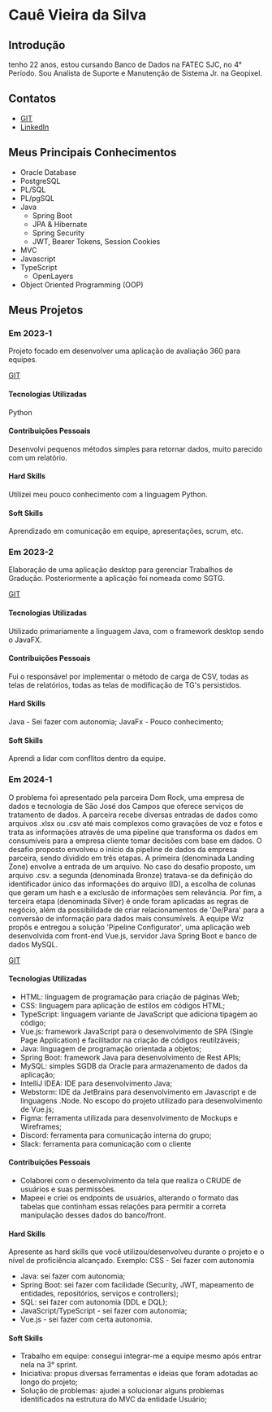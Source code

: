 # Cauê Vieira da Silva

## Introdução

tenho 22 anos, estou cursando Banco de Dados na FATEC SJC, no 4° Período.
Sou Analista de Suporte e Manutenção de Sistema Jr. na Geopixel.

## Contatos
* [GIT](https://github.com/CauevSilv)
* [LinkedIn](https://www.linkedin.com/in/caue-vieira-da-silva/)

## Meus Principais Conhecimentos
* Oracle Database
* PostgreSQL
* PL/SQL
* PL/pgSQL
* Java
  * Spring Boot
  * JPA & Hibernate
  * Spring Security
  * JWT, Bearer Tokens, Session Cookies
* MVC
* Javascript
* TypeScript
  * OpenLayers
* Object Oriented Programming (OOP)

## Meus Projetos

### Em 2023-1
Projeto focado em desenvolver uma aplicação de avaliação 360 para equipes.

[GIT](https://github.com/CauevSilv/DevMinds)

#### Tecnologias Utilizadas
Python

#### Contribuições Pessoais
Desenvolvi pequenos métodos simples para retornar dados, muito parecido com um relatório.

#### Hard Skills
Utilizei meu pouco conhecimento com a linguagem Python.

#### Soft Skills
Aprendizado em comunicação em equipe, apresentações, scrum, etc.

### Em 2023-2
Elaboração de uma aplicação desktop para gerenciar Trabalhos de Gradução. Posteriormente a aplicação foi nomeada como SGTG.

[GIT](https://github.com/CauevSilv/API-2-Semestre-DevMinds)

#### Tecnologias Utilizadas
Utilizado primariamente a linguagem Java, com o framework desktop sendo o JavaFX.

#### Contribuições Pessoais
Fui o responsável por implementar o método de carga de CSV, todas as telas de relatórios, todas as telas de modificação de TG's persistidos.

#### Hard Skills
Java - Sei fazer com autonomia;
JavaFx - Pouco conhecimento;

#### Soft Skills
Aprendi a lidar com conflitos dentro da equipe.

### Em 2024-1
  O problema foi apresentado pela parceira Dom Rock, uma empresa de dados e tecnologia de São José dos Campos que oferece serviços de tratamento de dados. A parceira recebe diversas entradas de dados como arquivos .xlsx ou .csv até mais complexos como gravações de voz e fotos e trata as informações através de uma pipeline que transforma os dados em consumíveis para a empresa cliente tomar decisões com base em dados.
  O desafio proposto envolveu o início da pipeline de dados da empresa parceira, sendo dividido em três etapas. A primeira (denominada Landing Zone) envolve a entrada de um arquivo. No caso do desafio proposto, um arquivo .csv. a segunda (denominada Bronze) tratava-se da definição do identificador único das informações do arquivo (ID), a escolha de colunas que geram um hash e a exclusão de informações sem relevância. Por fim, a terceira etapa (denominada Silver) é onde foram aplicadas as regras de negócio, além da possibilidade de criar relacionamentos de 'De/Para' para a conversão de informação para dados mais consumívels.
  A equipe Wiz propôs e entregou a solução 'Pipeline Configurator', uma aplicação web desenvolvida com front-end Vue.js, servidor Java Spring Boot e banco de dados MySQL.

[GIT](https://github.com/wiz-fatec/dom-rock-pipeline-configurator)

#### Tecnologias Utilizadas
- HTML: linguagem de programação para criação de páginas Web;
- CSS: linguagem para aplicação de estilos em códigos HTML;
- TypeScript: linguagem variante de JavaScript que adiciona tipagem ao código;
- Vue.js: framework JavaScript para o desenvolvimento de SPA (Single Page Application) e facilitador na criação de códigos reutilzáveis;
- Java: linguagem de programação orientada a objetos;
- Spring Boot: framework Java para desenvolvimento de Rest APIs;
- MySQL: simples SGDB da Oracle para armazenamento de dados da aplicação;
- IntelliJ IDEA: IDE para desenvolvimento Java;
- Webstorm: IDE da JetBrains para desenvolvimento em Javascript e de linguagens .Node. No escopo do projeto utilizado para desenvolvimento de Vue.js;
- Figma: ferramenta utilizada para desenvolvimento de Mockups e Wireframes;
- Discord: ferramenta para comunicação interna do grupo;
- Slack: ferramenta para comunicação com o cliente

#### Contribuições Pessoais
- Colaborei com o desenvolvimento da tela que realiza o CRUDE de usuários e suas permissões.
- Mapeei e criei os endpoints de usuários, alterando o formato das tabelas que continham essas relações para permitir a correta manipulação desses dados do banco/front.


#### Hard Skills
Apresente as hard skills que você utilizou/desenvolveu durante o projeto e o nível de proficiência alcançado. Exemplo: CSS - Sei fazer com autonomia
- Java: sei fazer com autonomia;
- Spring Boot: sei fazer com facilidade (Security, JWT, mapeamento de entidades, repositórios, serviços e controllers);
- SQL: sei fazer com autonomia (DDL e DQL);
- JavaScript/TypeScript - sei fazer com autonomia;
- Vue.js - sei fazer com certa autonomia.

#### Soft Skills
- Trabalho em equipe: consegui integrar-me a equipe mesmo após entrar nela na 3° sprint.
- Iniciativa: propus diversas ferramentas e ideias que foram adotadas ao longo do projeto;
- Solução de problemas: ajudei a solucionar alguns problemas identificados na estrutura do MVC da entidade Usuário;
